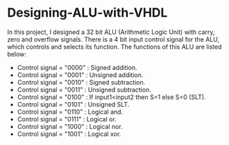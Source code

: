 # Designing-ALU-with-VHDL

In this project, I designed a 32 bit ALU (Arithmetic Logic Unit) with carry, zero and overflow signals. There is a 4 bit input control signal for the ALU, which controls and selects its function. The functions of this ALU are listed below:

- Control signal = "0000" : Signed addition.
- Control signal = "0001" : Unsigned addition.
- Control signal = "0010" : Signed subtraction.
- Control signal = "0011" : Unsigned subtraction.
- Control signal = "0100" : If input1<input2 then S=1 else S=0 (SLT).
- Control signal = "0101" : Unsigned SLT.
- Control signal = "0110" : Logical and.
- Control signal = "0111" : Logical or.
- Control signal = "1000" : Logical nor.
- Control signal = "1001" : Logical xor.
